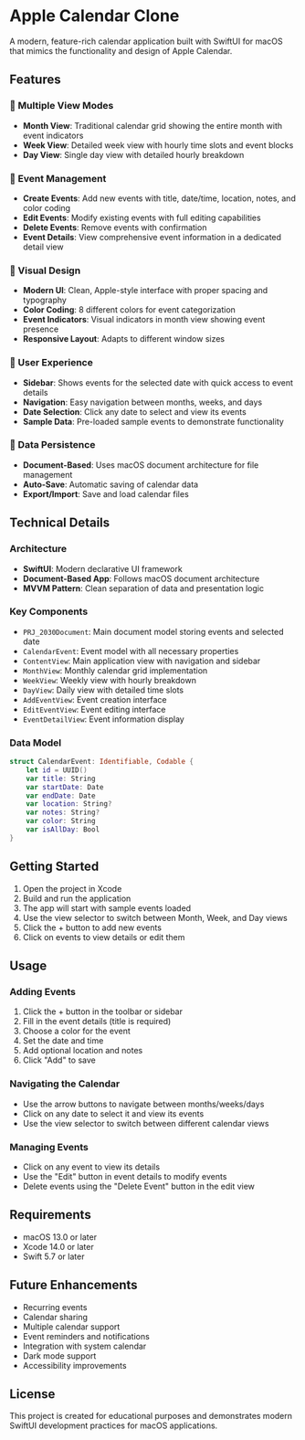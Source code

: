 # Apple Calendar Clone

A modern, feature-rich calendar application built with SwiftUI for macOS that mimics the functionality and design of Apple Calendar.

## Features

### 📅 Multiple View Modes
- **Month View**: Traditional calendar grid showing the entire month with event indicators
- **Week View**: Detailed week view with hourly time slots and event blocks
- **Day View**: Single day view with detailed hourly breakdown

### 🎯 Event Management
- **Create Events**: Add new events with title, date/time, location, notes, and color coding
- **Edit Events**: Modify existing events with full editing capabilities
- **Delete Events**: Remove events with confirmation
- **Event Details**: View comprehensive event information in a dedicated detail view

### 🎨 Visual Design
- **Modern UI**: Clean, Apple-style interface with proper spacing and typography
- **Color Coding**: 8 different colors for event categorization
- **Event Indicators**: Visual indicators in month view showing event presence
- **Responsive Layout**: Adapts to different window sizes

### 📱 User Experience
- **Sidebar**: Shows events for the selected date with quick access to event details
- **Navigation**: Easy navigation between months, weeks, and days
- **Date Selection**: Click any date to select and view its events
- **Sample Data**: Pre-loaded sample events to demonstrate functionality

### 💾 Data Persistence
- **Document-Based**: Uses macOS document architecture for file management
- **Auto-Save**: Automatic saving of calendar data
- **Export/Import**: Save and load calendar files

## Technical Details

### Architecture
- **SwiftUI**: Modern declarative UI framework
- **Document-Based App**: Follows macOS document architecture
- **MVVM Pattern**: Clean separation of data and presentation logic

### Key Components
- `PRJ_2030Document`: Main document model storing events and selected date
- `CalendarEvent`: Event model with all necessary properties
- `ContentView`: Main application view with navigation and sidebar
- `MonthView`: Monthly calendar grid implementation
- `WeekView`: Weekly view with hourly breakdown
- `DayView`: Daily view with detailed time slots
- `AddEventView`: Event creation interface
- `EditEventView`: Event editing interface
- `EventDetailView`: Event information display

### Data Model
```swift
struct CalendarEvent: Identifiable, Codable {
    let id = UUID()
    var title: String
    var startDate: Date
    var endDate: Date
    var location: String?
    var notes: String?
    var color: String
    var isAllDay: Bool
}
```

## Getting Started

1. Open the project in Xcode
2. Build and run the application
3. The app will start with sample events loaded
4. Use the view selector to switch between Month, Week, and Day views
5. Click the + button to add new events
6. Click on events to view details or edit them

## Usage

### Adding Events
1. Click the + button in the toolbar or sidebar
2. Fill in the event details (title is required)
3. Choose a color for the event
4. Set the date and time
5. Add optional location and notes
6. Click "Add" to save

### Navigating the Calendar
- Use the arrow buttons to navigate between months/weeks/days
- Click on any date to select it and view its events
- Use the view selector to switch between different calendar views

### Managing Events
- Click on any event to view its details
- Use the "Edit" button in event details to modify events
- Delete events using the "Delete Event" button in the edit view

## Requirements

- macOS 13.0 or later
- Xcode 14.0 or later
- Swift 5.7 or later

## Future Enhancements

- Recurring events
- Calendar sharing
- Multiple calendar support
- Event reminders and notifications
- Integration with system calendar
- Dark mode support
- Accessibility improvements

## License

This project is created for educational purposes and demonstrates modern SwiftUI development practices for macOS applications. 